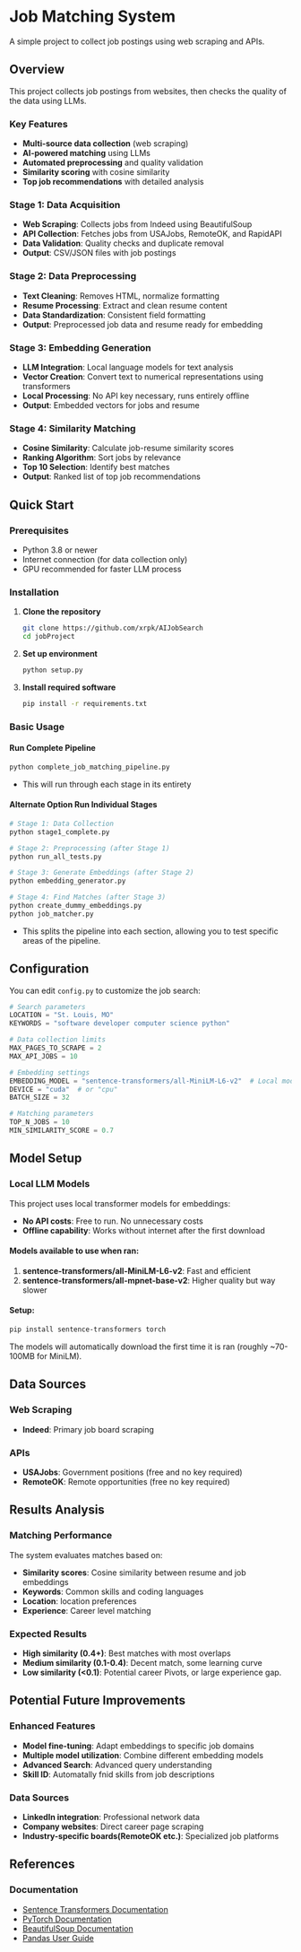 # Job Matching System

A simple project to collect job postings using web scraping and APIs.

## Overview

This project collects job postings from websites, then checks the quality of the data using LLMs.

### Key Features
- **Multi-source data collection** (web scraping)
- **AI-powered matching** using LLMs
- **Automated preprocessing** and quality validation
- **Similarity scoring** with cosine similarity
- **Top job recommendations** with detailed analysis


### Stage 1: Data Acquisition
- **Web Scraping**: Collects jobs from Indeed using BeautifulSoup
- **API Collection**: Fetches jobs from USAJobs, RemoteOK, and RapidAPI
- **Data Validation**: Quality checks and duplicate removal
- **Output**: CSV/JSON files with job postings

### Stage 2: Data Preprocessing
- **Text Cleaning**: Removes HTML, normalize formatting
- **Resume Processing**: Extract and clean resume content
- **Data Standardization**: Consistent field formatting
- **Output**: Preprocessed job data and resume ready for embedding

### Stage 3: Embedding Generation
- **LLM Integration**: Local language models for text analysis
- **Vector Creation**: Convert text to numerical representations using transformers
- **Local Processing**: No API key necessary, runs entirely offline
- **Output**: Embedded vectors for jobs and resume

### Stage 4: Similarity Matching
- **Cosine Similarity**: Calculate job-resume similarity scores
- **Ranking Algorithm**: Sort jobs by relevance
- **Top 10 Selection**: Identify best matches
- **Output**: Ranked list of top job recommendations

## Quick Start

### Prerequisites
- Python 3.8 or newer
- Internet connection (for data collection only)
- GPU recommended for faster LLM process

### Installation

1. **Clone the repository**
   ```bash
   git clone https://github.com/xrpk/AIJobSearch
   cd jobProject
   ```

2. **Set up environment**
   ```bash
   python setup.py
   ```

3. **Install required software**
   ```bash
   pip install -r requirements.txt
   ```

### Basic Usage

#### Run Complete Pipeline
```bash
python complete_job_matching_pipeline.py
```
- This will run through each stage in its entirety

#### Alternate Option Run Individual Stages
```bash
# Stage 1: Data Collection
python stage1_complete.py

# Stage 2: Preprocessing (after Stage 1)
python run_all_tests.py

# Stage 3: Generate Embeddings (after Stage 2)
python embedding_generator.py

# Stage 4: Find Matches (after Stage 3)
python create_dummy_embeddings.py
python job_matcher.py
```
- This splits the pipeline into each section, allowing you to test specific areas of the pipeline.


## Configuration

You can edit `config.py` to customize the job search:

```python
# Search parameters
LOCATION = "St. Louis, MO"
KEYWORDS = "software developer computer science python"

# Data collection limits
MAX_PAGES_TO_SCRAPE = 2
MAX_API_JOBS = 10

# Embedding settings
EMBEDDING_MODEL = "sentence-transformers/all-MiniLM-L6-v2"  # Local model
DEVICE = "cuda"  # or "cpu"
BATCH_SIZE = 32

# Matching parameters
TOP_N_JOBS = 10
MIN_SIMILARITY_SCORE = 0.7
```
## Model Setup

### Local LLM Models
This project uses local transformer models for embeddings:
- **No API costs**: Free to run. No unnecessary costs
- **Offline capability**: Works without internet after the first download

#### Models available to use when ran:
1. **sentence-transformers/all-MiniLM-L6-v2**: Fast and efficient
2. **sentence-transformers/all-mpnet-base-v2**: Higher quality but way slower

#### Setup:
```bash
pip install sentence-transformers torch
```

The models will automatically download the first time it is ran (roughly ~70-100MB for MiniLM).

## Data Sources

### Web Scraping
- **Indeed**: Primary job board scraping

### APIs
- **USAJobs**: Government positions (free and no key required)
- **RemoteOK**: Remote opportunities (free no key required)

## Results Analysis

### Matching Performance
The system evaluates matches based on:
- **Similarity scores**: Cosine similarity between resume and job embeddings
- **Keywords**: Common skills and coding languages
- **Location**: location preferences
- **Experience**: Career level matching

### Expected Results
- **High similarity (0.4+)**: Best matches with most overlaps
- **Medium similarity (0.1-0.4)**: Decent match, some learning curve
- **Low similarity (<0.1)**: Potential career Pivots, or large experience gap.

## Potential Future Improvements

### Enhanced Features
- **Model fine-tuning**: Adapt embeddings to specific job domains
- **Multiple model utilization**: Combine different embedding models
- **Advanced Search**: Advanced query understanding
- **Skill ID**: Automatally fnid skills from job descriptions


### Data Sources
- **LinkedIn integration**: Professional network data
- **Company websites**: Direct career page scraping
- **Industry-specific boards(RemoteOK etc.)**: Specialized job platforms


## References

### Documentation
- [Sentence Transformers Documentation](https://www.sbert.net/)
- [PyTorch Documentation](https://pytorch.org/docs/stable/index.html)
- [BeautifulSoup Documentation](https://www.crummy.com/software/BeautifulSoup/bs4/doc/)
- [Pandas User Guide](https://pandas.pydata.org/docs/user_guide/)





